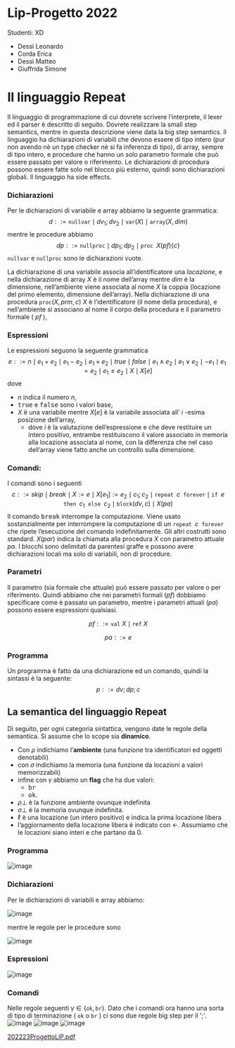 # Lip-Progetto 2022

Studenti: XD
- Dessì Leonardo
- Corda Erica
- Dessì Matteo
- Giuffrida Simone

# Il linguaggio Repeat
Il linguaggio di programmazione di cui dovrete scrivere l’interprete, il lexer ed il parser è descritto di seguito.
Dovrete realizzare la small step semantics, mentre in questa descrizione viene data la big step semantics. Il
linguaggio ha dichiarazioni di variabili che devono essere di tipo intero (pur non avendo nè un type checker
nè si fa inferenza di tipo), di array, sempre di tipo intero, e procedure che hanno un solo parametro formale
che può essere passato per valore o riferimento. Le dichiarazioni di procedura possono essere fatte solo nel
blocco più esterno, quindi sono dichiarazioni globali. Il linguaggio ha side effects.

### Dichiarazioni
Per le dichiarazioni di variabile e array abbiamo la seguente grammatica:
$$d ::= \texttt{nullvar} \mid dv_1; dv_2 \mid \texttt{var}(X) \mid \texttt{array}(X, dim)$$
mentre le procedure abbiamo
$$dp ::= \texttt{nullproc} \mid dp_1; dp_2 \mid \texttt{proc } X(pf) \{c\}$$ 
$\texttt{nullvar}$ e $\texttt{nullproc}$ sono le dichiarazioni vuote.

La dichiarazione di una variabile associa all’identificatore una *locazione*, e nella dichiarazione di array $X$ è
il nome dell’array mentre $dim$ è la dimensione, nell’ambiente viene associata al nome $X$ la coppia (locazione
del primo elemento, dimensione dell’array). Nella dichiarazione di una procedura $\texttt{proc}(X, prm, c)$ $X$ è
l’identificatore (il nome della procedura), e nell’ambiente si associano al nome il corpo della procedura e il
parametro formale ( $pf$ ),


### Espressioni
Le espressioni seguono la seguente grammatica
$$e ::= n \mid e_1 + e_2 \mid e_1 − e_2 \mid e_1 \times e_2 \mid true \mid false \mid e_1 \wedge e_2 \mid e_1 \vee e_2 \mid \neg e_1 \mid e_1 = e_2 \mid e_1 \le e_2 \mid X \mid X[e]$$
dove 
- $n$ indica il numero $n$,
- <tt>true</tt> e <tt>false</tt> sono i valori base,
- $X$ è una variabile mentre $X[e]$ è la variabile associata all’ $i$ -esima posizione dell’array,
    - dove $i$ è la valutazione dell’espressione e che deve restituire un intero positivo, entrambe restituiscono il valore associato in memoria alla locazione associata al nome, con la differenza che nel caso dell’array viene fatto anche un controllo sulla dimensione.

### Comandi:
I comandi sono i seguenti
$$c ::= skip \mid break \mid X := e \mid X[e_1] := e_2 \mid c_1; c_2 \mid \texttt{repeat } c \texttt{ forever} \mid \texttt{if } e \texttt{ then } c_1 \texttt{ else } c_2 \mid \texttt{block}(dv, c) \mid X(pa)$$
Il comando <tt>break</tt> interrompe la computazione. Viene usato sostanzialmente per interrompere la computazione di un $\texttt{repeat } c \texttt{ forever}$ che ripete l’esecuzione del comando indefinitamente. Gli altri costrutti sono standard.
$X(par)$ indica la chiamata alla procedura $X$ con parametro attuale $pa$. I blocchi sono delimitati
da parentesi graffe e possono avere dichiarazioni locali ma solo di variabili, non di procedure.

### Parametri 
Il parametro (sia formale che attuale) può essere passato per valore o per riferimento. Quindi abbiamo che nei parametri formali $(pf)$ dobbiamo specificare come è passato un parametro, mentre i parametri attuali $(pa)$ possono essere espressioni qualsiasi.

$$
pf ::= \texttt{val}\ X \mid \texttt{ref}\ X
$$

$$
pa ::= e
$$

### Programma
Un programma è fatto da una dichiarazione ed un comando, quindi la sintassi è la seguente:
$$p ::= dv; dp; c$$

## La semantica del linguaggio **Repeat**
Di seguito, per ogni categoria sintattica, vengono date le regole della semantica. Si assume che lo scope sia **dinamico**. 
- Con $\rho$ indichiamo l’**ambiente** (una funzione tra identificatori ed oggetti denotabili)
- con $\sigma$ indichiamo la memoria (una funzione da locazioni a valori memorizzabili)
- infine con $\gamma$ abbiamo un **flag** che ha due valori: 
    - <tt>br</tt> 
    - <tt>ok</tt>. 
- $\rho\bot$ è la funzione ambiente ovunque indefinita
- $\sigma\bot$ è la memoria ovunque indefinita. 
- $\ell$ è una locazione (un intero positivo) e indica la prima locazione libera
- l’aggiornamento della locazione libera
è indicato con $\leftarrow$.
Assumiamo che le locazioni siano interi e che partano da 0.
### Programma
![image](https://user-images.githubusercontent.com/81624394/209585923-5b1d0a5b-f593-497d-829a-37e1a489d6d3.png)

### Dichiarazioni
Per le dichiarazioni di variabili e array abbiamo:

![image](https://user-images.githubusercontent.com/81624394/209585944-8058736f-3e5e-4e6d-a1c8-da14ab749e84.png)

mentre le regole per le procedure sono

![image](https://user-images.githubusercontent.com/81624394/209585970-e14614e2-3574-45bc-8149-2ddf12020912.png)

### Espressioni
![image](https://user-images.githubusercontent.com/81624394/209585993-0503e01e-648b-4d5e-b09d-3af87e24e6f5.png)


### Comandi
Nelle regole seguenti $\gamma \in \{\texttt{ok}, \texttt{br}\}$. Dato che i comandi ora hanno una sorta di tipo di terminazione ( $\texttt{ok}$ o $\texttt{br}$ ) ci sono due regole big step per il ';'.
![image](https://user-images.githubusercontent.com/81624394/209586013-82403158-74d2-40a0-9795-ce0a5089df58.png)
![image](https://user-images.githubusercontent.com/81624394/209586032-e313c2f0-9ab3-45e2-89f8-402b46060f7d.png)
![image](https://user-images.githubusercontent.com/81624394/209586043-78295f9a-162c-4d7b-b018-6d79af7c94ee.png)

[202223ProgettoLiP.pdf](https://github.com/CyberGiant7/Progetto-LIP/files/10304900/202223ProgettoLiP.pdf)

